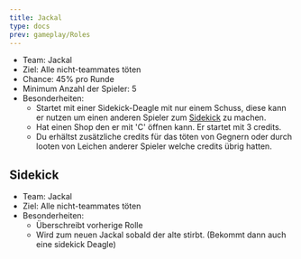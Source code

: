 ```yaml
---
title: Jackal
type: docs
prev: gameplay/Roles
---
```


- Team: Jackal
- Ziel: Alle nicht-teammates töten
- Chance: 45% pro Runde
- Minimum Anzahl der Spieler: 5
- Besonderheiten:
  - Startet mit einer Sidekick-Deagle mit nur einem Schuss, diese kann er nutzen um einen anderen Spieler zum [Sidekick](#sidekick) zu machen.
  - Hat einen Shop den er mit 'C' öffnen kann. Er startet mit 3 credits.
  - Du erhältst zusätzliche credits für das töten von Gegnern oder durch looten von Leichen anderer Spieler welche credits übrig hatten.

## Sidekick

- Team: Jackal
- Ziel: Alle nicht-teammates töten
- Besonderheiten:
  - Überschreibt vorherige Rolle
  - Wird zum neuen Jackal sobald der alte stirbt. (Bekommt dann auch eine sidekick Deagle)
